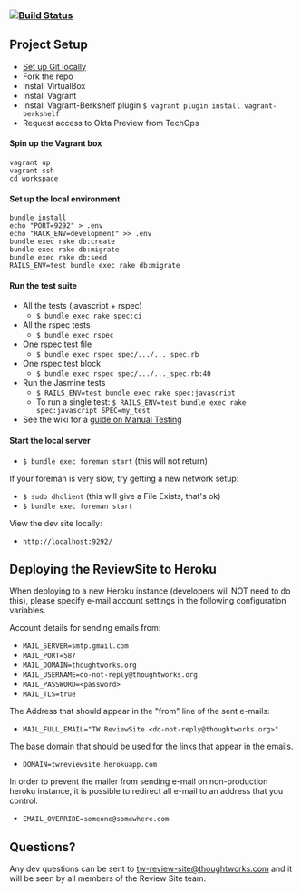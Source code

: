 ### [![Build Status](https://snap-ci.com/ReviewSite/ReviewSite/branch/master/build_image)](https://snap-ci.com/ReviewSite/ReviewSite/branch/master)


## Project Setup
* [Set up Git locally](https://github.com/ReviewSite/ReviewSite/wiki/1.-Setting-Up-Git-Locally)
* Fork the repo
* Install VirtualBox
* Install Vagrant
* Install Vagrant-Berkshelf plugin
    `$ vagrant plugin install vagrant-berkshelf`
* Request access to Okta Preview from TechOps

#### Spin up the Vagrant box
    vagrant up
    vagrant ssh
    cd workspace

#### Set up the local environment
    bundle install
    echo "PORT=9292" > .env
    echo "RACK_ENV=development" >> .env
    bundle exec rake db:create
    bundle exec rake db:migrate
    bundle exec rake db:seed
    RAILS_ENV=test bundle exec rake db:migrate

#### Run the test suite
* All the tests (javascript + rspec)
  * `$ bundle exec rake spec:ci`
* All the rspec tests
  * `$ bundle exec rspec`
* One rspec test file
  * `$ bundle exec rspec spec/.../..._spec.rb`
* One rspec test block
  * `$ bundle exec rspec spec/.../..._spec.rb:40`
* Run the Jasmine tests
  * `$ RAILS_ENV=test bundle exec rake spec:javascript`
  * To run a single test: `$ RAILS_ENV=test bundle exec rake spec:javascript SPEC=my_test`
* See the wiki for a [guide on Manual Testing](https://github.com/ReviewSite/ReviewSite/wiki/3.-Manual-Testing-Guide)

#### Start the local server
* `$ bundle exec foreman start` (this will not return)

If your foreman is very slow, try getting a new network setup:
* `$ sudo dhclient` (this will give a File Exists, that's ok)
* `$ bundle exec foreman start `

View the dev site locally:
* `http://localhost:9292/`

## Deploying the ReviewSite to Heroku
When deploying to a new Heroku instance (developers will NOT need to do
this), please specify e-mail account settings in the following configuration
variables.

Account details for sending emails from:
* `MAIL_SERVER=smtp.gmail.com`
* `MAIL_PORT=587`
* `MAIL_DOMAIN=thoughtworks.org`
* `MAIL_USERNAME=do-not-reply@thoughtworks.org`
* `MAIL_PASSWORD=<password>`
* `MAIL_TLS=true`

The Address that should appear in the "from" line of the sent e-mails:
* `MAIL_FULL_EMAIL="TW ReviewSite <do-not-reply@thoughtworks.org>"`

The base domain that should be used for the links that appear in the emails.
* `DOMAIN=twreviewsite.herokuapp.com`

In order to prevent the mailer from sending e-mail on non-production heroku instance, 
it is possible to redirect all e-mail to an address that you control.
* `EMAIL_OVERRIDE=someone@somewhere.com`

## Questions?
Any dev questions can be sent to tw-review-site@thoughtworks.com and it will be seen by all members of the Review Site team.

